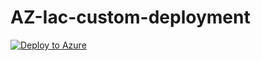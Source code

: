 # AZ-Iac-custom-deployment


[![Deploy to Azure](https://aka.ms/deploytoazurebutton)](https://portal.azure.com/#create/Microsoft.Template/uri/https%3A%2F%2Fraw.githubusercontent.com%2FAzure%2FAzureStackHCI-EvalGuide%2Fmain%2Fdeployment%2Fjson%2Fazshcihost.json "Deploy to Azure")
